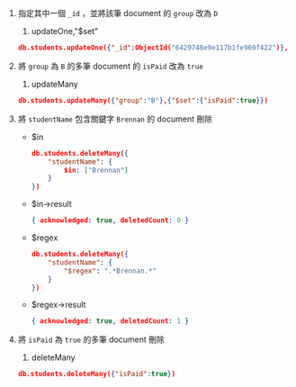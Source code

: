 1. 指定其中一個 `_id` ，並將該筆 document 的 `group` 改為 `D`
    1. updateOne,"$set"
    
    ```json
    db.students.updateOne({"_id":ObjectId("6429748e9e117b1fe969f422")},{"$set":{"group":"D"}})
    ```
    
2. 將 `group` 為 `B` 的多筆 document 的 `isPaid` 改為 `true`
    1. updateMany
    
    ```json
    db.students.updateMany({"group":"B"},{"$set":{"isPaid":true}})
    ```
    
3. 將 `studentName` 包含關鍵字 `Brennan` 的 document 刪除
    - $in
        
        ```json
        db.students.deleteMany({
            "studentName": {
                $in: ["Brennan"]
            }
        })
        ```
        
    - $in→result
        
        ```json
        { acknowledged: true, deletedCount: 0 }
        ```
        
    - $regex
        
        ```json
        db.students.deleteMany({
            "studentName": {
                "$regex": ".*Brennan.*"
            }
        })
        ```
        
    - $regex→result
        
        ```json
        { acknowledged: true, deletedCount: 1 }
        ```
        
4. 將 `isPaid` 為 `true` 的多筆 document 刪除
    1. deleteMany
    
    ```json
    db.students.deleteMany({"isPaid":true})
    ```